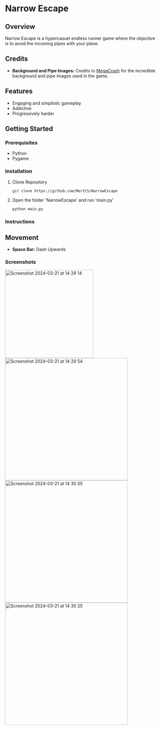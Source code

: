 # Narrow Escape

## Overview

Narrow Escape is a hypercasuel endless runner game where the objective is to avoid the incoming pipes with your plane.

## Credits

- **Background and Pipe Images:** Credits to [MegaCrash](https://megacrash.itch.io) for the incredible background and pipe images used in the game.

## Features

- Engaging and simplistic gameplay
- Addictive
- Progressively harder

## Getting Started

### Prerequisites

- Python
- Pygame

### Installation

1. Clone Repository
   ```bash
   git clone https://github.com/MertCS/NarrowEscape

2. Open the folder 'NarrowEscape' and run 'main.py'
   ```bash
   python main.py

### Instructions

## Movement

- **Space Bar:** Dash Upwards

### Screenshots
<img width="288" alt="Screenshot 2024-03-21 at 14 29 14" src="https://github.com/MertCS/NarrowEscape/assets/91367755/bbac3edb-5567-42e6-aead-79d310ef870f">
<img width="400" alt="Screenshot 2024-03-21 at 14 29 54" src="https://github.com/MertCS/NarrowEscape/assets/91367755/83ee6822-f7d5-4a37-8b72-c971ecba8953">
<img width="400" alt="Screenshot 2024-03-21 at 14 30 05" src="https://github.com/MertCS/NarrowEscape/assets/91367755/259653a2-dc6a-4636-9035-ee39a875c59e">
<img width="400" alt="Screenshot 2024-03-21 at 14 30 25" src="https://github.com/MertCS/NarrowEscape/assets/91367755/4402842e-6236-4173-967e-101ab77b6572">





